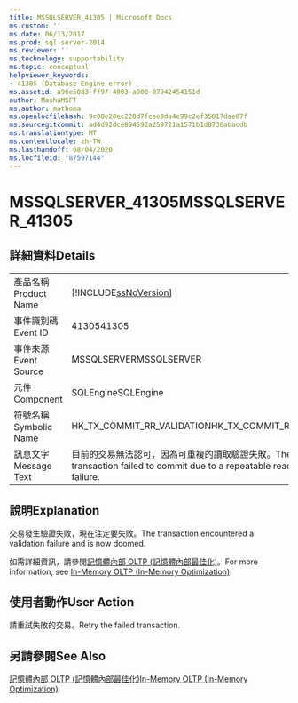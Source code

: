 ```yaml
---
title: MSSQLSERVER_41305 | Microsoft Docs
ms.custom: ''
ms.date: 06/13/2017
ms.prod: sql-server-2014
ms.reviewer: ''
ms.technology: supportability
ms.topic: conceptual
helpviewer_keywords:
- 41305 (Database Engine error)
ms.assetid: a96e5083-ff97-4003-a900-07942454151d
author: MashaMSFT
ms.author: mathoma
ms.openlocfilehash: 9c00e20ec220d7fcee0da4e99c2ef35817dae67f
ms.sourcegitcommit: ad4d92dce894592a259721a1571b1d8736abacdb
ms.translationtype: MT
ms.contentlocale: zh-TW
ms.lasthandoff: 08/04/2020
ms.locfileid: "87597144"
---
```

# <a name="mssqlserver_41305"></a><span data-ttu-id="64657-102">MSSQLSERVER_41305</span><span class="sxs-lookup"><span data-stu-id="64657-102">MSSQLSERVER_41305</span></span>
    
## <a name="details"></a><span data-ttu-id="64657-103">詳細資料</span><span class="sxs-lookup"><span data-stu-id="64657-103">Details</span></span>  
  
|||  
|-|-|  
|<span data-ttu-id="64657-104">產品名稱</span><span class="sxs-lookup"><span data-stu-id="64657-104">Product Name</span></span>|[!INCLUDE[ssNoVersion](../../includes/ssnoversion-md.md)]|  
|<span data-ttu-id="64657-105">事件識別碼</span><span class="sxs-lookup"><span data-stu-id="64657-105">Event ID</span></span>|<span data-ttu-id="64657-106">41305</span><span class="sxs-lookup"><span data-stu-id="64657-106">41305</span></span>|  
|<span data-ttu-id="64657-107">事件來源</span><span class="sxs-lookup"><span data-stu-id="64657-107">Event Source</span></span>|<span data-ttu-id="64657-108">MSSQLSERVER</span><span class="sxs-lookup"><span data-stu-id="64657-108">MSSQLSERVER</span></span>|  
|<span data-ttu-id="64657-109">元件</span><span class="sxs-lookup"><span data-stu-id="64657-109">Component</span></span>|<span data-ttu-id="64657-110">SQLEngine</span><span class="sxs-lookup"><span data-stu-id="64657-110">SQLEngine</span></span>|  
|<span data-ttu-id="64657-111">符號名稱</span><span class="sxs-lookup"><span data-stu-id="64657-111">Symbolic Name</span></span>|<span data-ttu-id="64657-112">HK_TX_COMMIT_RR_VALIDATION</span><span class="sxs-lookup"><span data-stu-id="64657-112">HK_TX_COMMIT_RR_VALIDATION</span></span>|  
|<span data-ttu-id="64657-113">訊息文字</span><span class="sxs-lookup"><span data-stu-id="64657-113">Message Text</span></span>|<span data-ttu-id="64657-114">目前的交易無法認可，因為可重複的讀取驗證失敗。</span><span class="sxs-lookup"><span data-stu-id="64657-114">The current transaction failed to commit due to a repeatable read validation failure.</span></span>|  
  
## <a name="explanation"></a><span data-ttu-id="64657-115">說明</span><span class="sxs-lookup"><span data-stu-id="64657-115">Explanation</span></span>  
 <span data-ttu-id="64657-116">交易發生驗證失敗，現在注定要失敗。</span><span class="sxs-lookup"><span data-stu-id="64657-116">The transaction encountered a validation failure and is now doomed.</span></span>  
  
 <span data-ttu-id="64657-117">如需詳細資訊，請參閱[記憶體內部 OLTP &#40;記憶體內部最佳化&#41;](../in-memory-oltp/in-memory-oltp-in-memory-optimization.md)。</span><span class="sxs-lookup"><span data-stu-id="64657-117">For more information, see [In-Memory OLTP &#40;In-Memory Optimization&#41;](../in-memory-oltp/in-memory-oltp-in-memory-optimization.md).</span></span>  
  
## <a name="user-action"></a><span data-ttu-id="64657-118">使用者動作</span><span class="sxs-lookup"><span data-stu-id="64657-118">User Action</span></span>  
 <span data-ttu-id="64657-119">請重試失敗的交易。</span><span class="sxs-lookup"><span data-stu-id="64657-119">Retry the failed transaction.</span></span>  
  
## <a name="see-also"></a><span data-ttu-id="64657-120">另請參閱</span><span class="sxs-lookup"><span data-stu-id="64657-120">See Also</span></span>  
 [<span data-ttu-id="64657-121">記憶體內部 OLTP &#40;記憶體內部最佳化&#41;</span><span class="sxs-lookup"><span data-stu-id="64657-121">In-Memory OLTP &#40;In-Memory Optimization&#41;</span></span>](../in-memory-oltp/in-memory-oltp-in-memory-optimization.md)  
  
  
